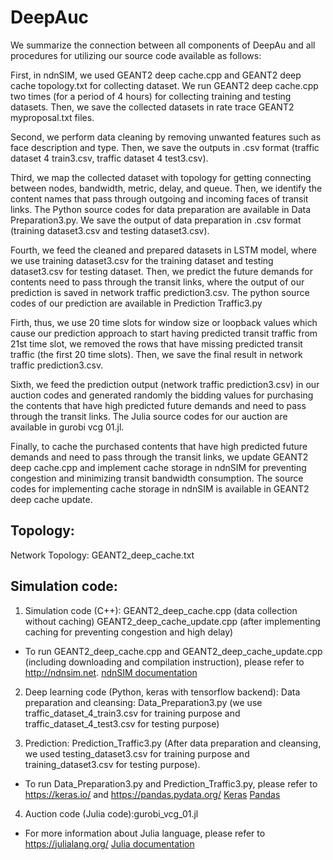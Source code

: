 # DeepAuc 

We summarize the connection between all components of DeepAu and all procedures for utilizing our source code available as follows:

First, in ndnSIM, we used GEANT2 deep cache.cpp and GEANT2 deep cache topology.txt for collecting dataset. We run GEANT2 deep cache.cpp two times (for a period of 4 hours) for collecting training and testing datasets. Then, we save the collected datasets in rate trace GEANT2 myproposal.txt files. 

Second, we perform data cleaning by removing unwanted features such as face description and type. Then, we save the outputs in .csv format (traffic dataset 4 train3.csv, traffic dataset 4 test3.csv).

Third, we map the collected dataset with topology for getting connecting between nodes, bandwidth, metric, delay, and queue. Then, we identify the content names that pass through outgoing and incoming faces of transit links. The Python source codes for data preparation are available in Data Preparation3.py. We save the output of data preparation in .csv format (training dataset3.csv and testing dataset3.csv). 

Fourth, we feed the cleaned and prepared datasets in LSTM model, where we use training dataset3.csv for the training dataset and testing dataset3.csv for testing dataset. Then, we predict the future demands for contents need to pass through the transit links, where the output of our prediction is saved in network traffic prediction3.csv. The python source codes of our prediction are available in Prediction Traffic3.py

Firth, thus, we use 20 time slots for window size or loopback values which cause our prediction approach to start having predicted transit traffic from 21st time slot, we removed the rows that have missing predicted transit traffic (the first 20 time slots). Then, we save the final result in network traffic prediction3.csv.

Sixth, we feed the prediction output (network traffic prediction3.csv) in our auction codes and generated randomly the bidding values for purchasing the contents that have high predicted future demands and need to pass through the transit links. The Julia source codes for our auction are available in gurobi vcg 01.jl.

Finally, to cache the purchased contents that have high predicted future demands and need to pass through the transit links, we update GEANT2 deep cache.cpp and implement cache storage in ndnSIM for preventing congestion and minimizing transit bandwidth consumption. The source codes for implementing cache storage in ndnSIM is available in GEANT2 deep cache update.

Topology:
--------

Network Topology: GEANT2_deep_cache.txt

Simulation code:
---------------

1. Simulation code (C++): GEANT2_deep_cache.cpp (data collection without caching)
                       GEANT2_deep_cache_update.cpp (after implementing caching for preventing congestion and high delay)

- To run GEANT2_deep_cache.cpp and GEANT2_deep_cache_update.cpp (including downloading and compilation instruction), please refer to
http://ndnsim.net.
[ndnSIM documentation](http://ndnsim.net)
                           
2. Deep learning code (Python, keras with tensorflow backend):
Data preparation and cleansing: Data_Preparation3.py (we use traffic_dataset_4_train3.csv for training purpose and traffic_dataset_4_test3.csv for testing purpose)

3. Prediction: Prediction_Traffic3.py (After data preparation and cleansing, we used testing_dataset3.csv for training purpose and training_dataset3.csv for testing purpose).               

- To run Data_Preparation3.py and Prediction_Traffic3.py, please refer to
https://keras.io/ and https://pandas.pydata.org/
[Keras](https://keras.io/)
[Pandas](https://pandas.pydata.org/)

4. Auction code (Julia code):gurobi_vcg_01.jl

- For more information about Julia language, please refer to https://julialang.org/
[Julia documentation](https://julialang.org/)



